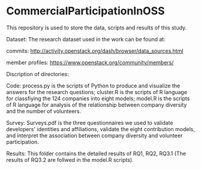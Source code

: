 # CommercialParticipationInOSS
This repository is used to store the data, scripts and results of this study.

Dataset: The research dataset used in the work can be found at:

commits: http://activity.openstack.org/dash/browser/data_sources.html

member profiles: https://www.openstack.org/community/members/

Discription of directories:

Code: process.py is the scripts of Python to produce and visualize the answers for the research questions; cluster.R is the scripts of R language for classfiying the 124 companies into eight models; model.R is the scripts of R language for analysis of the relationship between company diversity and the number of volunteers.

Survey: Surveys.pdf is the three questionnaires we used to validate developers' identities and affiliations, validate the eight contribution models, and interpret the association between company diversity and volunteer participation.

Results: This folder contains the detailed results of RQ1, RQ2, RQ3.1 (The results of RQ3.2 are follwed in the model.R scripts).
